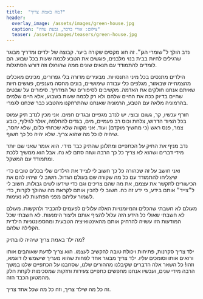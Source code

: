 ```yaml
---
title:  "מה באמת צריך?"
header:
  overlay_image: /assets/images/green-house.jpg
  caption: "צילום: אורי ברכר, גבעת עדה"
  teaser: /assets/images/teasers/green-house.jpg
---
```

נדב הולך ל״שומרי הגן״. זה חוג מקסים שקורה ביער. <!--more-->
קבוצה של ילדים ומדריך מבוגר שרגילים לחיות בבית בנוי מלבנים, פוגשים את הטבע לכמה שעות בכל שבוע.
הם לומדים להתמודד עם תנאים שונים ממה שהורגלו וזה דורש הסתגלות.

הילדים מתנסים בכל מיני התנסויות.
מבעירים מדורה בלי גפרורים, מכינים מאכלים מהצמחייה שבאזור, מגלפים כלי עבודה שימושיים,
בונים מחסה מענפים, פוגשים חיות שאיתם אנחנו חולקים את האדמה. מקשיבים לסיפורים של המדריך.
סיפורים על שבטים שחיים בדיוק ככה את החיים שלהם ולא רק לכמה שעות בשבוע,
אלא חיים שלמים בהרמוניה מלאה עם הטבע, הרמוניה שאנחנו שהתרחקנו מהטבע כבר שכחנו לגמרי.

חורף עכשיו, קר, גשום ובוצי. יש לנדב מגפיים ובגדים חמים. אני מכין לנדב תיק עמוס בכל הציוד הדרוש,
צלחת וכוס רב פעמיים, מים, בגדים להחלפה, אולר לגילוף, כובע צמר, פנס ראש (כי מחשיך מוקדם) ועוד.
אני מקווה שלא שכחתי כלום, שלא יחסר, שיהיה לו כל מה שהוא צריך. שלא יהיה כל כך חשוף.

נדב מניף את התיק על הכתפיים ומתלונן שהתיק כבד מידי. הוא אומר שאני שם יותר מידי דברים
ושהוא לא צריך כל כך הרבה ושזה סתם לא נח. אבל הוא ממשיך ללכת ומתמודד עם המשקל.

ואני חושב על זה שכהורה כל כך חשוב לי לצייד
את הילדים שלי בכלים טובים כדי שיצליחו להתמודד עם כל מה שקורה שם בעולם הגדול.
חשוב לי שיהיו להם את הכישורים לתקשר את עצמם,
את מה שהם צריכים וגם כדי שידעו לשים גבולות. חשוב לי ל״צייד״ אותם בידע, כי ידע זה כח.
חשוב לי להכין אותם לקראת מה שהולך לקרות, כדי לשמור עליהם מפני הפתעות לא נעימות.

מעולם לא חשבתי שהכלים והמיומנויות האלה עלולים לפעמים להכביד ולהקשות.
מעולם לא חשבתי שאולי כל הידע הזה עלול להציף אותם וליצור הימנעות.
לא חשבתי שכל המודעות הזו עשויה להרחיק אותם מהאינטואיציה הטבעית ומהספונטניות הילדית הקלילה שלהם.

מה ילד באמת צריך שיהיה לו בתיק?

ילד צריך סקרנות, פתיחות ויכולת טובה להקשיב לעצמו.
הוא צריך לדעת שאוהבים אותו ורואים אותו וסומכים עליו.
ילד צריך מבוגר אחד לפחות שהוא מעריך שישמש לו דוגמא, וזהו!
כל השאר אלה הדברים שקיבלנו מההורים שלנו, שסחבנו על הכתפיים שלנו במשך הרבה מידי שנים,
ועכשיו אנחנו מחפשים כתפיים צעירות וחזקות שמסכימות לקחת חלק מהמטען הכבד הזה.

זה כל מה שילד צריך,
וזה כל מה שכל אחד צריך.
